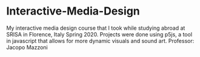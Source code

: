 # Interactive-Media-Design
My interactive media design course that I took while studying abroad at SRISA in Florence, Italy Spring 2020.
Projects were done using p5js, a tool in javascript that allows for more dynamic visuals and sound art.
Professor: Jacopo Mazzoni
